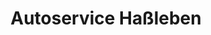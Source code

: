 ---
title: "Autoservice Haßleben"
url: /boitzenburger-land/autoservice-hassleben/
shop: Autowerkstatt
---